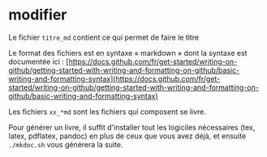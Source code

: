 # modifier

Le fichier `titre_md` contient ce qui permet de faire le titre

Le format des fichiers est en syntaxe « markdown » dont la syntaxe
est documentée ici : [https://docs.github.com/fr/get-started/writing-on-github/getting-started-with-writing-and-formatting-on-github/basic-writing-and-formatting-syntax](https://docs.github.com/fr/get-started/writing-on-github/getting-started-with-writing-and-formatting-on-github/basic-writing-and-formatting-syntax)

Les fichiers `xx_*md` sont les fichiers qui composent se livre.

Pour générer un livre, il suffit d'installer tout les logiciles nécessaires 
(tex, latex, pdflatex, pandoc) en plus de ceux que vous avez déjà, et ensuite
`./mkdoc.sh` vous générera la suite.



